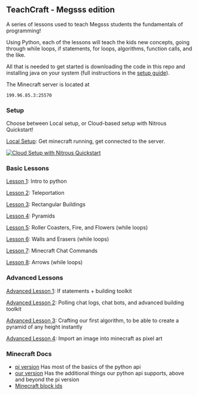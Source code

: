 ## TeachCraft - Megsss edition

A series of lessons used to teach Megsss students the fundamentals of programming!

Using Python, each of the lessons will teach the kids new concepts, going through while loops, if statements, for loops,  algorithms, function calls, and the like.

All that is needed to get started is downloading the code in this repo and installing java on your system (full instructions in the [setup guide](https://github.com/teachthenet/TeachCraft-Challenges/blob/master/setup.md)).

The Minecraft server is located at
```
199.96.85.3:25570
```

### Setup

Choose between Local setup, or Cloud-based setup with Nitrous Quickstart!

[Local Setup](https://github.com/teachthenet/Megsss/blob/master/setup.md): Get minecraft running, get connected to the server.

[![Cloud Setup with Nitrous Quickstart](https://nitrous-image-icons.s3.amazonaws.com/quickstart.svg)](https://www.nitrous.io/quickstart)

### Basic Lessons


[Lesson 1](https://github.com/teachthenet/Megsss/blob/master/lessons/1_intro_to_python.md): Intro to python

[Lesson 2](https://github.com/teachthenet/Megsss/blob/master/lessons/2_intro_to_minecraft.md): Teleportation

[Lesson 3](https://github.com/teachthenet/Megsss/blob/master/lessons/3_code_a_basic_building.md): Rectangular Buildings

[Lesson 4](https://github.com/teachthenet/Megsss/blob/master/lessons/4_code_a_pyramid.md): Pyramids

[Lesson 5](https://github.com/teachthenet/Megsss/blob/master/lessons/5_infinite_while_loop.md): Roller Coasters, Fire, and Flowers (while loops)

[Lesson 6](https://github.com/teachthenet/Megsss/blob/master/lessons/6_infinite_while_loop2.md): Walls and Erasers (while loops)

[Lesson 7](https://github.com/teachthenet/Megsss/blob/master/lessons/7_polling_chat.md): Minecraft Chat Commands

[Lesson 8](https://github.com/teachthenet/Megsss/blob/master/lessons/8_infinite_while_loop3.md): Arrows (while loops)

### Advanced Lessons

[Advanced Lesson 1](https://github.com/teachthenet/Megsss/blob/master/lessons/bonus_1_if_statements_rawinput.md): If statements + building toolkit

[Advanced Lesson 2](https://github.com/teachthenet/Megsss/blob/master/lessons/bonus_2_for_loops_and_polling_chat.md.md): Polling chat logs, chat bots, and advanced building toolkit

[Advanced Lesson 3](https://github.com/teachthenet/Megsss/blob/master/lessons/bonus_3_pyramid_algorithm.md): Crafting our first algorithm, to be able to create a pyramid of any height instantly

[Advanced Lesson 4](https://github.com/teachthenet/Megsss/blob/master/lessons/bonus_4_import_images.md): Import an image into minecraft as pixel art

### Minecraft Docs
- [pi version](http://www.stuffaboutcode.com/p/minecraft-api-reference.html) Has most of the basics of the python api
- [our version](https://github.com/zhuowei/RaspberryJuice) Has the additional things our python api supports, above and beyond the pi version
- [Minecraft block ids](http://minecraft-ids.grahamedgecombe.com/)
